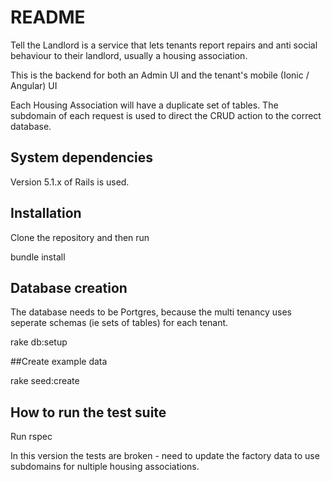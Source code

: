 # README

Tell the Landlord is a service that lets tenants report repairs and anti social behaviour to their landlord, usually a housing association.

This is the backend for both an Admin UI and the tenant's mobile (Ionic / Angular) UI

Each Housing Association will have a duplicate set of tables.  The subdomain of each request is
used to direct the CRUD action to the correct database.

## System dependencies

Version 5.1.x of Rails is used.

## Installation

Clone the repository and then run 

bundle install

## Database creation

The database needs to be Portgres, because the multi tenancy uses seperate schemas (ie sets of tables) for each tenant.

rake db:setup

##Create example data

rake seed:create 

## How to run the test suite

Run rspec

In this version the tests are broken - need to update the factory data to use subdomains for nultiple housing associations.

